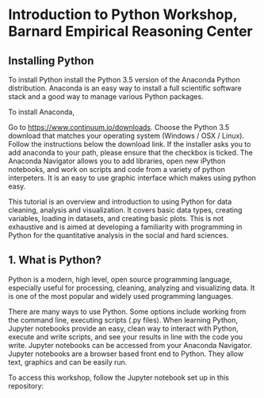 # Introduction to Python Workshop, Barnard Empirical Reasoning Center

## Installing Python

To install Python install the Python 3.5 version of the Anaconda Python distribution. Anaconda is an easy way to install a full scientific software stack and a good way to manage various Python packages.

To install Anaconda,

Go to https://www.continuum.io/downloads.
Choose the Python 3.5 download that matches your operating system (Windows / OSX / Linux).
Follow the instructions below the download link.
If the installer asks you to add anaconda to your path, please ensure that the checkbox is ticked.
The Anaconda Navigator allows you to add libraries, open new iPython notebooks, and work on scripts and code from a variety of python interpeters. It is an easy to use graphic interface which makes using python easy. 


This tutorial is an overview and introduction to using Python for data cleaning, analysis and visualization. It covers basic data types, creating variables, loading in datasets, and creating basic plots. This is not exhaustive and is aimed at developing a familiarity with programming in Python for the quantitative analysis in the social and hard sciences. 



## 1. What is Python?

Python is a modern, high level, open source programming language, especially useful for processing, cleaning, analyzing and visualizing data. It is one of the most popular and widely used programming languages. 

There are many ways to use Python. Some options include working from the command line, executing scripts (.py files). When learning Python, Jupyter notebooks provide an easy, clean way to interact with Python, execute and write scripts, and see your results in line with the code you write. Jupyter notebooks can be accessed from your Anaconda Navigator. Jupyter notebooks are a browser based front end to Python. They allow text, graphics and can be easily run. 


To access this workshop, follow the Jupyter notebook set up in this repository: 